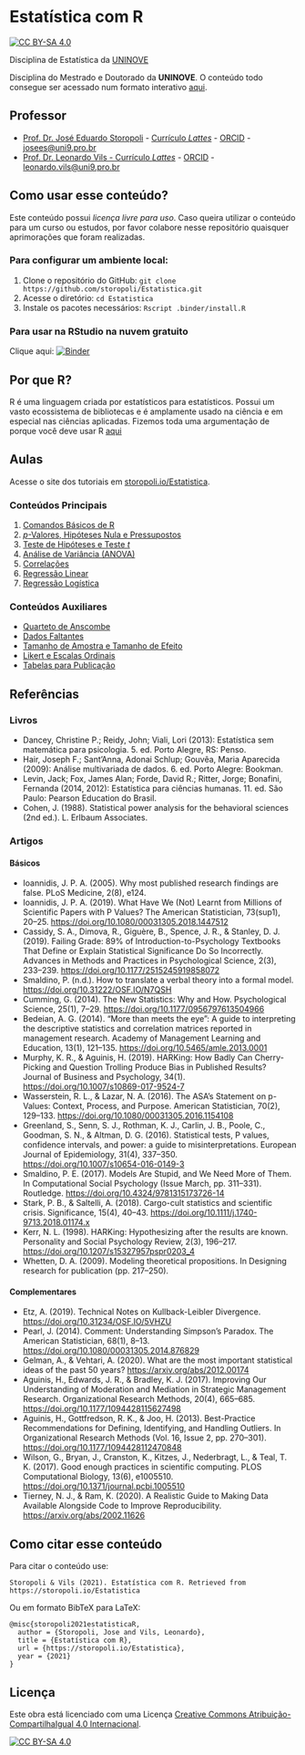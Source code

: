 Estatística com R
================

[![CC BY-SA
4.0](https://img.shields.io/badge/License-CC%20BY--SA%204.0-lightgrey.svg)](http://creativecommons.org/licenses/by-sa/4.0/)

Disciplina de Estatística da [UNINOVE](https://www.uninove.br)

Disciplina do Mestrado e Doutorado da **UNINOVE**. O conteúdo todo
consegue ser acessado num formato interativo
[aqui](https://storopoli.io/Estatistica).

## Professor

-   [Prof. Dr. José Eduardo Storopoli](https://storopoli.io) -
    [Currículo *Lattes*](http://lattes.cnpq.br/2281909649311607) -
    [ORCID](https://orcid.org/0000-0002-0559-5176) -
    <josees@uni9.pro.br>
-   [Prof. Dr. Leonardo Vils - Currículo
    *Lattes*](http://lattes.cnpq.br/3969955798466284) -
    [ORCID](https://orcid.org/0000-0003-3059-1967) -
    <leonardo.vils@uni9.pro.br>

## Como usar esse conteúdo?

Este conteúdo possui *licença livre para uso*. Caso queira utilizar o
conteúdo para um curso ou estudos, por favor colabore nesse repositório
quaisquer aprimorações que foram realizadas.

### Para configurar um ambiente local:

1.  Clone o repositório do GitHub:
    `git clone https://github.com/storopoli/Estatistica.git`
2.  Acesse o diretório: `cd Estatistica`
3.  Instale os pacotes necessários: `Rscript .binder/install.R`

### Para usar na **RStudio** na nuvem gratuito

Clique aqui:
[![Binder](http://mybinder.org/badge_logo.svg)](http://mybinder.org/v2/gh/storopoli/Estatistica/master?urlpath=rstudio)

## Por que R?

R é uma linguagem criada por estatísticos para estatísticos. Possui um
vasto ecossistema de bibliotecas e é amplamente usado na ciência e em
especial nas ciências aplicadas. Fizemos toda uma argumentação de porque
você deve usar R
[aqui](https://storopoli.io/Estatistica/0-Por_que_R.html)

## Aulas

Acesse o site dos tutoriais em
[storopoli.io/Estatistica](https://storopoli.io/Estatistica).

### Conteúdos Principais

1.  [Comandos Básicos de
    R](https://storopoli.io/Estatistica/1-Comandos_Basicos.html)
2.  [*p*-Valores, Hipóteses Nula e
    Pressupostos](https://storopoli.io/Estatistica/2-p-valores.html)
3.  [Teste de Hipóteses e Teste
    *t*](https://storopoli.io/Estatistica/3-Teste_t.html)
4.  [Análise de Variância
    (ANOVA)](https://storopoli.io/Estatistica/4-ANOVA.html)
5.  [Correlações](https://storopoli.io/Estatistica/5-Correlacoes.html)
6.  [Regressão
    Linear](https://storopoli.io/Estatistica/6-Regressao_Linear.html)
7.  [Regressão
    Logística](https://storopoli.io/Estatistica/7-Regressao_Logistica.html)
    
### Conteúdos Auxiliares

-   [Quarteto de
    Anscombe](https://storopoli.io/Estatistica/aux-Anscombe.html)
-   [Dados
    Faltantes](https://storopoli.io/Estatistica/aux-Dados_Faltantes.html)
-   [Tamanho de Amostra e Tamanho de
    Efeito](https://storopoli.io/Estatistica/aux-Tamanho_Amostra.html)
-   [Likert e Escalas
    Ordinais](https://storopoli.io/Estatistica/aux-Likert.html)
-   [Tabelas para
    Publicação](https://storopoli.io/Estatistica/aux-Tabelas_para_Publicacao.html)

## Referências

### Livros

-   Dancey, Christine P.; Reidy, John; Viali, Lori (2013): Estatística
    sem matemática para psicologia. 5. ed. Porto Alegre, RS: Penso.
-   Hair, Joseph F.; Sant’Anna, Adonai Schlup; Gouvêa, Maria Aparecida
    (2009): Análise multivariada de dados. 6. ed. Porto Alegre: Bookman.
-   Levin, Jack; Fox, James Alan; Forde, David R.; Ritter, Jorge;
    Bonafini, Fernanda (2014, 2012): Estatística para ciências
    humanas. 11. ed. São Paulo: Pearson Education do Brasil.
-   Cohen, J. (1988). Statistical power analysis for the behavioral
    sciences (2nd ed.). L. Erlbaum Associates.

### Artigos

#### Básicos

-   Ioannidis, J. P. A. (2005). Why most published research findings are
    false. PLoS Medicine, 2(8), e124.
-   Ioannidis, J. P. A. (2019). What Have We (Not) Learnt from Millions
    of Scientific Papers with P Values? The American Statistician,
    73(sup1), 20–25. <https://doi.org/10.1080/00031305.2018.1447512>
-   Cassidy, S. A., Dimova, R., Giguère, B., Spence, J. R., &
    Stanley, D. J. (2019). Failing Grade: 89% of
    Introduction-to-Psychology Textbooks That Define or Explain
    Statistical Significance Do So Incorrectly. Advances in Methods and
    Practices in Psychological Science, 2(3), 233–239.
    <https://doi.org/10.1177/2515245919858072>
-   Smaldino, P. (n.d.). How to translate a verbal theory into a formal
    model. <https://doi.org/10.31222/OSF.IO/N7QSH>
-   Cumming, G. (2014). The New Statistics: Why and How. Psychological
    Science, 25(1), 7–29. <https://doi.org/10.1177/0956797613504966>
-   Bedeian, A. G. (2014). “More than meets the eye”: A guide to
    interpreting the descriptive statistics and correlation matrices
    reported in management research. Academy of Management Learning and
    Education, 13(1), 121–135. <https://doi.org/10.5465/amle.2013.0001>
-   Murphy, K. R., & Aguinis, H. (2019). HARKing: How Badly Can
    Cherry-Picking and Question Trolling Produce Bias in Published
    Results? Journal of Business and Psychology, 34(1).
    <https://doi.org/10.1007/s10869-017-9524-7>
-   Wasserstein, R. L., & Lazar, N. A. (2016). The ASA’s Statement on
    p-Values: Context, Process, and Purpose. American Statistician,
    70(2), 129–133. <https://doi.org/10.1080/00031305.2016.1154108>
-   Greenland, S., Senn, S. J., Rothman, K. J., Carlin, J. B., Poole,
    C., Goodman, S. N., & Altman, D. G. (2016). Statistical tests, P
    values, confidence intervals, and power: a guide to
    misinterpretations. European Journal of Epidemiology, 31(4),
    337–350. <https://doi.org/10.1007/s10654-016-0149-3>
-   Smaldino, P. E. (2017). Models Are Stupid, and We Need More of Them.
    In Computational Social Psychology (Issue March, pp. 311–331).
    Routledge. <https://doi.org/10.4324/9781315173726-14>
-   Stark, P. B., & Saltelli, A. (2018). Cargo-cult statistics and
    scientific crisis. Significance, 15(4), 40–43.
    <https://doi.org/10.1111/j.1740-9713.2018.01174.x>
-   Kerr, N. L. (1998). HARKing: Hypothesizing after the results are
    known. Personality and Social Psychology Review, 2(3), 196–217.
    <https://doi.org/10.1207/s15327957pspr0203_4>
-   Whetten, D. A. (2009). Modeling theoretical propositions. In
    Designing research for publication (pp. 217–250).

#### Complementares

-   Etz, A. (2019). Technical Notes on Kullback-Leibler Divergence.
    <https://doi.org/10.31234/OSF.IO/5VHZU>
-   Pearl, J. (2014). Comment: Understanding Simpson’s Paradox. The
    American Statistician, 68(1), 8–13.
    <https://doi.org/10.1080/00031305.2014.876829>
-   Gelman, A., & Vehtari, A. (2020). What are the most important
    statistical ideas of the past 50 years?
    <https://arxiv.org/abs/2012.00174>
-   Aguinis, H., Edwards, J. R., & Bradley, K. J. (2017). Improving Our
    Understanding of Moderation and Mediation in Strategic Management
    Research. Organizational Research Methods, 20(4), 665–685.
    <https://doi.org/10.1177/1094428115627498>
-   Aguinis, H., Gottfredson, R. K., & Joo, H. (2013). Best-Practice
    Recommendations for Defining, Identifying, and Handling Outliers. In
    Organizational Research Methods (Vol. 16, Issue 2, pp. 270–301).
    <https://doi.org/10.1177/1094428112470848>
-   Wilson, G., Bryan, J., Cranston, K., Kitzes, J., Nederbragt, L., &
    Teal, T. K. (2017). Good enough practices in scientific computing.
    PLOS Computational Biology, 13(6), e1005510.
    <https://doi.org/10.1371/journal.pcbi.1005510>
-   Tierney, N. J., & Ram, K. (2020). A Realistic Guide to Making Data
    Available Alongside Code to Improve Reproducibility.
    <https://arxiv.org/abs/2002.11626>

## Como citar esse conteúdo

Para citar o conteúdo use:

    Storopoli & Vils (2021). Estatística com R. Retrieved from https://storopoli.io/Estatistica

Ou em formato BibTeX para LaTeX:

    @misc{storopoli2021estatisticaR,
      author = {Storopoli, Jose and Vils, Leonardo},
      title = {Estatística com R},
      url = {https://storopoli.io/Estatistica},
      year = {2021}
    }

## Licença

Este obra está licenciado com uma Licença [Creative Commons
Atribuição-CompartilhaIgual 4.0
Internacional](http://creativecommons.org/licenses/by-sa/4.0/).

[![CC BY-SA
4.0](https://licensebuttons.net/l/by-sa/4.0/88x31.png)](http://creativecommons.org/licenses/by-sa/4.0/)
